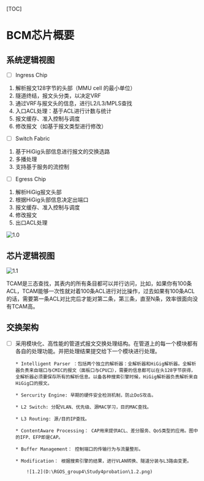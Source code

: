 [TOC]

# BCM芯片概要

## 系统逻辑视图

-[ ] Ingress Chip 

1. 解析报文128字节的头部（MMU cell 的最小单位）
2. 隧道终结，报文头分类，以决定VRF 
3. 通过VRF与报文头的信息，进行L2/L3/MPLS查找 
4. 入口ACL处理：基于ACL进行计数与统计
5. 报文缓存、准入控制与调度
6. 修改报文（如基于报文类型进行修改）

-[ ] Switch Fabric

1. 基于HiGig头部信息进行报文的交换选路
2. 多播处理
3. 支持基于服务的流控制

-[ ] Egress Chip

1. 解析HiGig报文头部
2. 根据HiGig头部信息决定出端口
3. 报文缓存、准入控制与调度
4. 修改报文
5. 出口ACL处理

![1.0](D:\RGOS_group4\Study4probation\1.0.PNG)

## 芯片逻辑视图

![1.1](D:\RGOS_group4\Study4probation\1.1.png)

TCAM是三态查找，其表内的所有条目都可以并行访问，比如，如果你有100条ACL，TCAM能够一次性就对着100条ACL进行对比操作，过去如果有100条ACL的话，需要第一条ACL对比完后才能对第二条，第三条，直至N条，效率很面向没有TCAM高。

## 交换架构

- [ ] 采用模块化、高性能的管道式报文交换处理结构。在管道上的每一个模块都有各自的处理功能。并把处理结果提交给下一个模块进行处理。

      * Intelligent Parser ：包括两个独立的解析器：全解析器和HiGig解析器。全解析器负责来自端口与CMIC的报文（面板口与CPU口），需要的信息都可以在头128字节获得，全解析器必须要保存所有的解析信息。以备各种搜索引擎时候，HiGig解析器负责解析来自HiGig口的报文。

      * Sercurity Engine: 早期的硬件安全检测机制，防止DoS攻击。

      * L2 Switch: 分配VLAN、优先级、源MAC学习，目的MAC查找。

      * L3 Routing: 源/目的IP查找。

      * ContentAware Processing： CAP用来提供ACL、差分服务、QoS类型的应用。图中的IFP、EFP即是CAP。

      * Buffer Management： 控制端口的传输行为与流量整形。

      * Modification： 根据搜索引擎的结果，进行VLAN转换、隧道分装与L3路由变更。

          ![1.2](D:\RGOS_group4\Study4probation\1.2.png)

      ​





